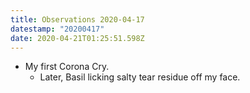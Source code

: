 ```yaml
---
title: Observations 2020-04-17
datestamp: "20200417"
date: 2020-04-21T01:25:51.598Z
---
```

- My first Corona Cry.
	- Later, Basil licking salty tear residue off my face.